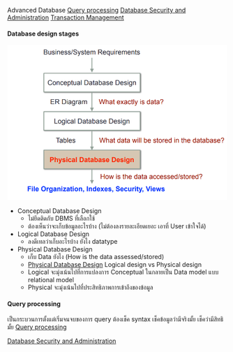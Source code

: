 Advanced Database
[Query processing](./Query%20processing.md)
[Database Security and Administration](./Database%20Security%20and%20Administration.md)
[Transaction Management](./Transaction%20Management.md)
#### Database design stages
![Pasted image 20240123233355.png](./Pasted%20image%2020240123233355.png)
- Conceptual Database Design
	- ไม่ยึดติดกับ DBMS ที่เลือกใช้
	- ต้องเห็นว่าจะเก็บข้อมูลอะไรบ้าง (ไม่ต้องลงรายละเอียดเยอะ เอาที่ User เข้าใจได้)
- Logical Database Design
	- ลงดีเทลว่าเก็บอะไรบ้าง ยังไง datatype
- Physical Database Design
	- เก็บ Data ยังไง (How is the data assessed/stored)
	- [Physical Database Design](./Physical%20Database%20Design.md)
Logical design vs Physical design
	- Logical จะมุ่งเน้นไปที่การแปลงการ Conceptual ในกลายเป็น Data model  แบบ relational model
	- Physical จะมุ่งเน้นไปที่ประสิทธิภาพการเข้าถึงของข้อมูล
#### Query processing
เป็นกระบวนการตั้งแต่เริ่มจนจบของการ query 
ต้องเช็ค syntax เช็คข้อมูลว่ามีจริงมั้ย เช็คว่ามีสิทธิมั้ย
[Query processing](./Query%20processing.md)

[Database Security and Administration](./Database%20Security%20and%20Administration.md)

